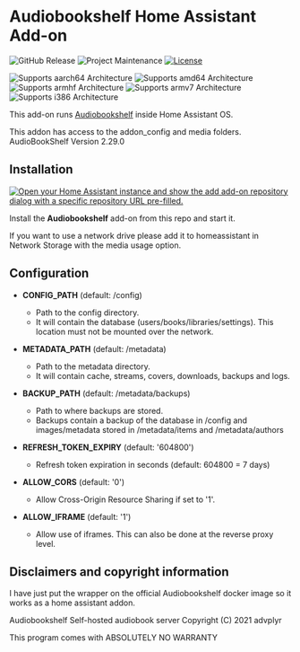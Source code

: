 # Audiobookshelf Home Assistant Add-on
![GitHub Release](https://img.shields.io/github/v/release/bigred10151990/audiobookshelfserver)
![Project Maintenance][ABSmaintenance-shield]
[![License][ABSlicense-shield]](LICENSE.md)

![Supports aarch64 Architecture][ABSaarch64-shield]
![Supports amd64 Architecture][ABSamd64-shield]
![Supports armhf Architecture][ABSarmhf-shield]
![Supports armv7 Architecture][ABSarmv7-shield]
![Supports i386 Architecture][ABSi386-shield]

[ABSaarch64-shield]: https://img.shields.io/badge/aarch64-yes-green.svg
[ABSamd64-shield]: https://img.shields.io/badge/amd64-yes-green.svg
[ABSarmhf-shield]: https://img.shields.io/badge/armhf-no-red.svg
[ABSarmv7-shield]: https://img.shields.io/badge/armv7-no-red.svg
[ABSi386-shield]: https://img.shields.io/badge/i386-no-red.svg

[ABSlicense-shield]: https://img.shields.io/github/license/bigred10151990/audiobookshelfserver
[ABSmaintenance-shield]: https://img.shields.io/maintenance/yes/2025.svg

This add-on runs [Audiobookshelf](https://www.audiobookshelf.org/) inside Home Assistant OS.

This addon has access to the addon_config and media folders.  
AudioBookShelf Version 2.29.0

## Installation
[![Open your Home Assistant instance and show the add add-on repository dialog with a specific repository URL pre-filled.](https://my.home-assistant.io/badges/supervisor_add_addon_repository.svg)](https://my.home-assistant.io/redirect/supervisor_add_addon_repository/?repository_url=https%3A%2F%2Fgithub.com%2Fbigred10151990%2Fha-addons)

Install the **Audiobookshelf** add-on from this repo and start it.

If you want to use a network drive please add it to homeassistant in Network Storage with the media usage option.

## Configuration

- **CONFIG_PATH** (default: /config)
  - Path to the config directory.
  - It will contain the database (users/books/libraries/settings). This location must not be mounted over the network.

- **METADATA_PATH** (default: /metadata)
  - Path to the metadata directory.
  - It will contain cache, streams, covers, downloads, backups and logs.

- **BACKUP_PATH** (default: /metadata/backups)
  - Path to where backups are stored.
  - Backups contain a backup of the database in /config and images/metadata stored in /metadata/items and /metadata/authors

- **REFRESH_TOKEN_EXPIRY** (default: '604800')
  - Refresh token expiration in seconds (default: 604800 = 7 days)

- **ALLOW_CORS** (default: '0')
  - Allow Cross-Origin Resource Sharing if set to '1'.

- **ALLOW_IFRAME** (default: '1')
  - Allow use of iframes. This can also be done at the reverse proxy level.


## Disclaimers and copyright information

I have just put the wrapper on the official Audiobookshelf docker image so it works as a home assistant addon. 

Audiobookshelf  Self-hosted audiobook server
Copyright (C) 2021  advplyr

This program comes with ABSOLUTELY NO WARRANTY










